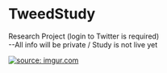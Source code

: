 # TweedStudy
Research Project (login to Twitter is required) <br>
--All info will be private / Study is not live yet

<a href="http://imgur.com/mo07BdZ"><img src="http://i.imgur.com/mo07BdZ.gif" title="source: imgur.com" /></a>
